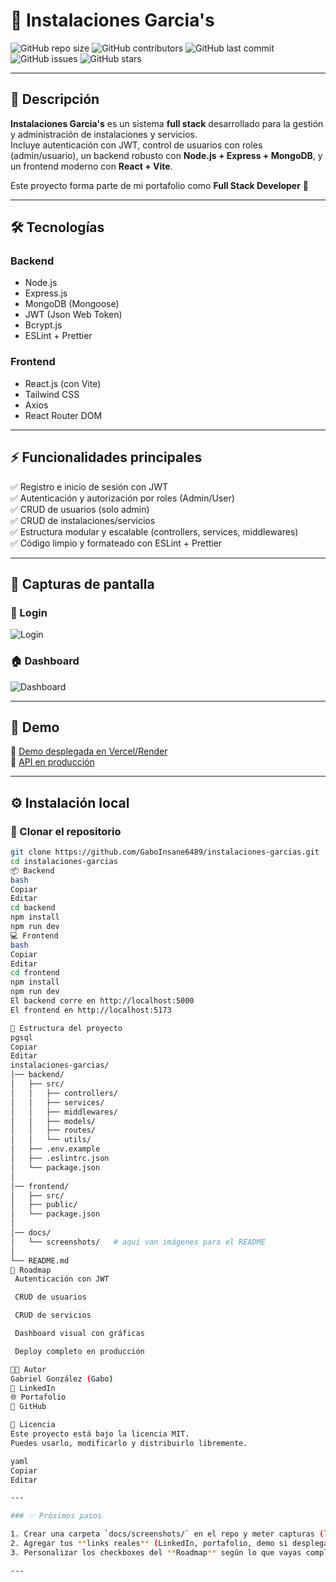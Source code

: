 # 🚀 Instalaciones Garcia's

![GitHub repo size](https://img.shields.io/github/repo-size/GaboInsane6489/instalaciones-garcias?color=blue)
![GitHub contributors](https://img.shields.io/github/contributors/GaboInsane6489/instalaciones-garcias)
![GitHub last commit](https://img.shields.io/github/last-commit/GaboInsane6489/instalaciones-garcias?color=green)
![GitHub issues](https://img.shields.io/github/issues/GaboInsane6489/instalaciones-garcias)
![GitHub stars](https://img.shields.io/github/stars/GaboInsane6489/instalaciones-garcias?style=social)

---

## 📖 Descripción

**Instalaciones Garcia's** es un sistema **full stack** desarrollado para la gestión y administración de instalaciones y servicios.  
Incluye autenticación con JWT, control de usuarios con roles (admin/usuario), un backend robusto con **Node.js + Express + MongoDB**, y un frontend moderno con **React + Vite**.

Este proyecto forma parte de mi portafolio como **Full Stack Developer** 🚀

---

## 🛠️ Tecnologías

### Backend

- Node.js
- Express.js
- MongoDB (Mongoose)
- JWT (Json Web Token)
- Bcrypt.js
- ESLint + Prettier

### Frontend

- React.js (con Vite)
- Tailwind CSS
- Axios
- React Router DOM

---

## ⚡ Funcionalidades principales

✅ Registro e inicio de sesión con JWT  
✅ Autenticación y autorización por roles (Admin/User)  
✅ CRUD de usuarios (solo admin)  
✅ CRUD de instalaciones/servicios  
✅ Estructura modular y escalable (controllers, services, middlewares)  
✅ Código limpio y formateado con ESLint + Prettier

---

## 📸 Capturas de pantalla

### 🔐 Login

![Login](./docs/screenshots/login.png)

### 🏠 Dashboard

![Dashboard](./docs/screenshots/dashboard.png)

---

## 🚀 Demo

🔗 [Demo desplegada en Vercel/Render](https://tu-demo.vercel.app)  
📡 [API en producción](https://tu-api.onrender.com/api)

---

## ⚙️ Instalación local

### 🔽 Clonar el repositorio

```bash
git clone https://github.com/GaboInsane6489/instalaciones-garcias.git
cd instalaciones-garcias
📦 Backend
bash
Copiar
Editar
cd backend
npm install
npm run dev
💻 Frontend
bash
Copiar
Editar
cd frontend
npm install
npm run dev
El backend corre en http://localhost:5000
El frontend en http://localhost:5173

📂 Estructura del proyecto
pgsql
Copiar
Editar
instalaciones-garcias/
│── backend/
│   ├── src/
│   │   ├── controllers/
│   │   ├── services/
│   │   ├── middlewares/
│   │   ├── models/
│   │   ├── routes/
│   │   └── utils/
│   ├── .env.example
│   ├── .eslintrc.json
│   └── package.json
│
│── frontend/
│   ├── src/
│   ├── public/
│   └── package.json
│
│── docs/
│   └── screenshots/   # aquí van imágenes para el README
│
└── README.md
📌 Roadmap
 Autenticación con JWT

 CRUD de usuarios

 CRUD de servicios

 Dashboard visual con gráficas

 Deploy completo en producción

👨‍💻 Autor
Gabriel González (Gabo)
💼 LinkedIn
🌐 Portafolio
🐙 GitHub

📜 Licencia
Este proyecto está bajo la licencia MIT.
Puedes usarlo, modificarlo y distribuirlo libremente.

yaml
Copiar
Editar

---

### ✅ Próximos pasos

1. Crear una carpeta `docs/screenshots/` en el repo y meter capturas (login, dashboard, etc.).
2. Agregar tus **links reales** (LinkedIn, portafolio, demo si desplegás en Render/Vercel).
3. Personalizar los checkboxes del **Roadmap** según lo que vayas completando.

---
```
